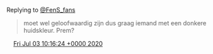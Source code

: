 Replying to [@FenS\_fans](https://twitter.com/FenS_fans/status/1278987393882865664)

> moet wel geloofwaardig zijn dus graag iemand met een donkere huidskleur\. Prem?

<img src="../../media/tweet.ico" width="12" /> [Fri Jul 03 10:16:24 +0000 2020](https://twitter.com/DromerDenker/status/1278996003018936322)